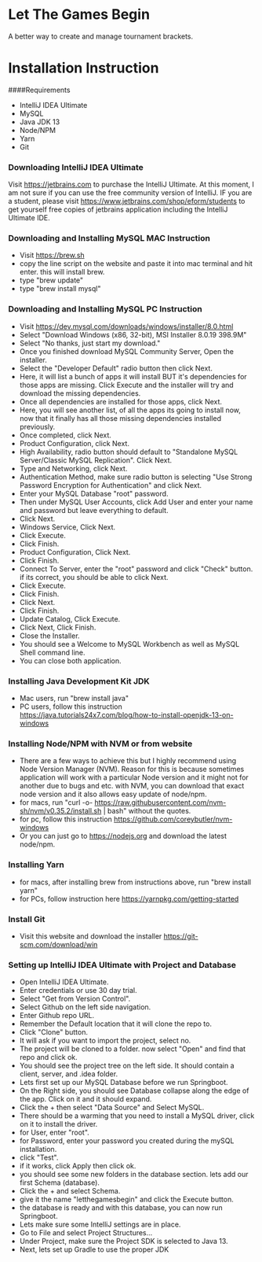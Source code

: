 # Let The Games Begin
A better way to create and manage tournament brackets.

# Installation Instruction

####Requirements
- IntelliJ IDEA Ultimate
- MySQL
- Java JDK 13
- Node/NPM
- Yarn
- Git

### Downloading IntelliJ IDEA Ultimate
Visit https://jetbrains.com to purchase the IntelliJ Ultimate. At this moment, I am not sure if you can use the free community version of IntelliJ. IF you are a student, please visit https://www.jetbrains.com/shop/eform/students to get yourself free copies of jetbrains application including the IntelliJ Ultimate IDE.

### Downloading and Installing MySQL MAC Instruction
- Visit https://brew.sh
- copy the line script on the website and paste it into mac terminal and hit enter. this will install brew.
- type "brew update"
- type "brew install mysql"

### Downloading and Installing MySQL PC Instruction
- Visit https://dev.mysql.com/downloads/windows/installer/8.0.html
- Select "Download Windows (x86, 32-bit), MSI Installer 8.0.19 398.9M"
- Select "No thanks, just start my download."
- Once you finished download MySQL Community Server, Open the installer.
- Select the "Developer Default" radio button then click Next.
- Here, it will list a bunch of apps it will install BUT it's dependencies for those apps are missing. Click Execute and the installer will try and download the missing dependencies.
- Once all dependencies are installed for those apps, click Next.
- Here, you will see another list, of all the apps its going to install now, now that it finally has all those missing dependencies installed previously.
- Once completed, click Next.
- Product Configuration, click Next.
- High Availability, radio button should default to "Standalone MySQL Server/Classic MySQL Replication". Click Next.
- Type and Networking, click Next.
- Authentication Method, make sure radio button is selecting "Use Strong Password Encryption for Authentication" and click Next.
- Enter your MySQL Database "root" password. 
- Then under MySQL User Accounts, click Add User and enter your name and password but leave everything to default.
- Click Next.
- Windows Service, Click Next.
- Click Execute.
- Click Finish.
- Product Configuration, Click Next.
- Click Finish.
- Connect To Server, enter the "root" password and click "Check" button. if its correct, you should be able to click Next.
- Click Execute.
- Click Finish.
- Click Next.
- Click Finish.
- Update Catalog, Click Execute.
- Click Next, Click Finish.
- Close the Installer.
- You should see a Welcome to MySQL Workbench as well as MySQL Shell command line.
- You can close both application.

### Installing Java Development Kit JDK
- Mac users, run "brew install java"
- PC users, follow this instruction https://java.tutorials24x7.com/blog/how-to-install-openjdk-13-on-windows

### Installing Node/NPM with NVM or from website
- There are a few ways to achieve this but I highly recommend using Node Version Manager (NVM). Reason for this is because sometimes application will work with a particular Node version and it might not for another due to bugs and etc. with NVM, you can download that exact node version and it also allows easy update of node/npm.
- for macs, run "curl -o- https://raw.githubusercontent.com/nvm-sh/nvm/v0.35.2/install.sh | bash" without the quotes.
- for pc, follow this instruction https://github.com/coreybutler/nvm-windows
- Or you can just go to https://nodejs.org and download the latest node/npm.

### Installing Yarn
- for macs, after installing brew from instructions above, run "brew install yarn"
- for PCs, follow instruction here https://yarnpkg.com/getting-started

### Install Git
- Visit this website and download the installer https://git-scm.com/download/win

### Setting up IntelliJ IDEA Ultimate with Project and Database
- Open IntelliJ IDEA Ultimate.
- Enter credentials or use 30 day trial.
- Select "Get from Version Control".
- Select Github on the left side navigation.
- Enter Github repo URL.
- Remember the Default location that it will clone the repo to.
- Click "Clone" button.
- It will ask if you want to import the project, select no.
- The project will be cloned to a folder. now select "Open" and find that repo and click ok.
- You should see the project tree on the left side. It should contain a client, server, and .idea folder.
- Lets first set up our MySQL Database before we run Springboot.
- On the Right side, you should see Database collapse along the edge of the app. Click on it and it should expand.
- Click the + then select "Data Source" and Select MySQL.
- There should be a warming that you need to install a MySQL driver, click on it to install the driver.
- for User, enter "root".
- for Password, enter your password you created during the mySQL installation.
- click "Test".
- if it works, click Apply then click ok.
- you should see some new folders in the database section. lets add our first Schema (database).
- Click the + and select Schema.
- give it the name "letthegamesbegin" and click the Execute button.
- the database is ready and with this database, you can now run Springboot.
- Lets make sure some IntelliJ settings are in place. 
- Go to File and select Project Structures...
- Under Project, make sure the Project SDK is selected to Java 13.
- Next, lets set up Gradle to use the proper JDK